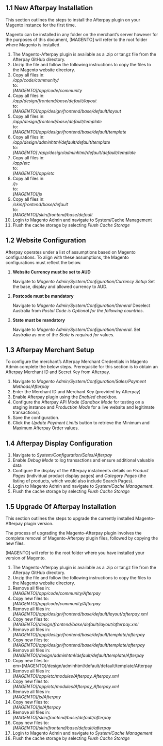 <h2> 1.1 New Afterpay Installation </h2>
<p> This section outlines the steps to install the Afterpay plugin on your Magento instance for the first time. </p>

<p> Magento can be installed in any folder on the merchant’s server however for the purposes of this document, [MAGENTO] will refer to the root folder where Magento is installed. </p>

<ol>
	<li> The Magento-Afterpay plugin is available as a .zip or tar.gz file from the Afterpay GitHub directory.</li>
	<li> Unzip the file and follow the following instructions to copy the files to the Magento website directory. </li>
	<li> Copy all files in: <br/><em>/app/code/community/</em> <br/> to: <br/> <em>[MAGENTO]/app/code/community</em> </li>
	<li> Copy all files in: <br/><em>/app/design/frontend/base/default/layout</em> <br/> to: <br/> <em>[MAGENTO]/app/design/frontend/base/default/layout</em> </li>
	<li> Copy all files in: <br/><em>/app/design/frontend/base/default/template</em> <br/> to: <br/> <em>[MAGENTO]/app/design/frontend/base/default/template</em> </li>
	<li> Copy all files in: <br/><em>/app/design/adminhtml/default/default/template</em> <br/> to: <br/> <em>[MAGENTO] /app/design/adminhtml/default/default/template</em> </li>
	<li> Copy all files in: <br/><em>/app/etc</em> <br/> to: <br/> <em>[MAGENTO]/app/etc</em> </li>
	<li> Copy all files in: <br/><em>/js</em> <br/> to: <br/> <em>[MAGENTO]/js</em> </li>
	<li> Copy all files in: <br/><em>/skin/frontend/base/default</em> <br/> to: <br/> <em>[MAGENTO]/skin/frontend/base/default</em> </li>
	<li> Login to Magento Admin and navigate to System/Cache Management </li>
	<li> Flush the cache storage by selecting <em>Flush Cache Storage</em> </li>
</ol>

<h2> 1.2	Website Configuration </h2>
<p> Afterpay operates under a list of assumptions based on Magento configurations. To align with these assumptions, the Magento configurations must reflect the below. </p>

<ol>
	<li> <p><strong>Website Currency must be set to AUD</strong></p> Navigate to <em>Magento Admin/System/Configuration/Currency Setup</em> Set the base, display and allowed currency to AUD.</li>
	<li> <p><strong>Postcode must be mandatory</strong></p> Navigate to <em>Magento Admin/System/Configuration/General</em> Deselect Australia from <em>Postal Code is Optional for the following countries</em>.</li>
	<li> <p><strong>State must be mandatory</strong></p> Navigate to <em>Magento Admin/System/Configuration/General</em>. Set <em>Australia</em> as one of the <em>State is required for</em> values.</li>
</ol>

<h2> 1.3	Afterpay Merchant Setup </h2>
<p> To configure the merchant’s Afterpay Merchant Credentials in Magento Admin complete the below steps. Prerequisite for this section is to obtain an Afterpay Merchant ID and Secret Key from Afterpay. </p>

<ol>
	<li> Navigate to <em>Magento Admin/System/Configuration/Sales/Payment Methods/Afterpay</em> </li>
	<li> Enter the Merchant ID and Merchant Key (provided by Afterpay)  </li>
	<li> Enable Afterpay plugin using the <em>Enabled</em> checkbox. </li>
	<li> Configure the Afterpay API Mode (<em>Sandbox Mode</em> for testing on a staging instance and <em>Production Mode</em> for a live website and legitimate transactions). </li>
	<li> Save the configuration. </li>
	<li> Click the <em>Update Payment Limits</em> button to retrieve the Minimum and Maximum Afterpay Order values.  </li>
</ol>

<h2> 1.4	Afterpay Display Configuration </h2>

<ol>
	<li> Navigate to <em>System/Configuration/Sales/Afterpay</em> </li>
	<li> Enable <em>Debug Mode</em> to log transactions and ensure additional valuable data  </li>
	<li> Configure the display of the Afterpay instalments details on <em>Product Pages</em> (individual product display pages) and <em>Category Pages</em> (the listing of products, which would also include Search Pages). </li>
	<li> Login to Magento Admin and navigate to <em>System/Cache Management</em>. </li>
	<li> Flush the cache storage by selecting <em>Flush Cache Storage</em> </li>
</ol>

<h2> 1.5	Upgrade Of Afterpay Installation </h2>
<p> This section outlines the steps to upgrade the currently installed Magento-Afterpay plugin version.</p>
<p> The process of upgrading the Magento-Afterpay plugin involves the complete removal of Magento-Afterpay plugin files, followed by copying the new files.</p>
<p> [MAGENTO] will refer to the root folder where you have installed your version of Magento. </p>

<ol>
	<li> The Magento-Afterpay plugin is available as a .zip or tar.gz file from the Afterpay GitHub directory. </li>
	<li> Unzip the file and follow the following instructions to copy the files to the Magento website directory. </li>
	<li> Remove all files in: <br/> <em>[MAGENTO]/app/code/community/Afterpay</em></li>
	<li> Copy new files to: <br/> <em>[MAGENTO]/app/code/community/Afterpay</em></li>
	<li> Remove all files in: <br/> <em>[MAGENTO]/app/design/frontend/base/default/layout/afterpay.xml</em></li>
	<li> Copy new files to: <br/> <em>[MAGENTO]/design/frontend/base/default/layout/afterpay.xml</em></li>
	<li> Remove all files in: <br/> <em>[MAGENTO]/app/design/frontend/base/default/template/afterpay</em></li>
	<li> Copy new files to: <br/> <em>[MAGENTO]/app/design/frontend/base/default/template/afterpay</em></li>
	<li> Remove all files in: <br/> <em>[MAGENTO]/design/adminhtml/default/default/template/Afterpay</em></li>
	<li> Copy new files to: <br/> em>[MAGENTO]/design/adminhtml/default/default/template/Afterpay</em></li>
	<li> Remove all files in: <br/> <em>[MAGENTO]/app/etc/modules/Afterpay_Afterpay.xml</em></li>
	<li> Copy new files to: <br/> <em>[MAGENTO]/app/etc/modules/Afterpay_Afterpay.xml</em></li>
	<li> Remove all files in: <br/> <em>[MAGENTO]/js/Afterpay</em></li>
	<li> Copy new files to: <br/> <em>[MAGENTO]/js/Afterpay</em></li>
	<li> Remove all files in: <br/> <em>[MAGENTO]/skin/frontend/base/default/afterpay</em></li>
	<li> Copy new files to: <br/> <em>[MAGENTO]/skin/frontend/base/default/afterpay</em></li>
	<li> Login to Magento Admin and navigate to <em>System/Cache Management</em> </li>
	<li> Flush the cache storage by selecting <em>Flush Cache Storage</em> </li>
</ol>
